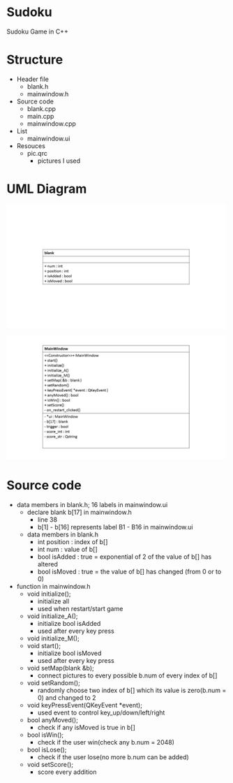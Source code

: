 # Sudoku
Sudoku Game in C++

# Structure
- Header file
  - blank.h
  - mainwindow.h
- Source code
  - blank.cpp
  - main.cpp
  - mainwindow.cpp
- List
  - mainwindow.ui
- Resouces
  - pic.qrc
    - pictures I used
# UML Diagram
![blank_UML](UML_diagram/Blank_UML.jpg)

![MainWindow_UML](UML_diagram/MainWindow_UML.jpg)

# Source code
- data members in blank.h; 16 labels in mainwindow.ui
  - declare blank b[17] in mainwindow.h
    - line 38
    - b[1] - b[16] represents label B1 - B16 in mainwindow.ui 
  - data members in blank.h
    - int position  : index of b[]
    - int num       : value of b[]
    - bool isAdded  : true = exponential of 2 of the value of b[] has altered
    - bool isMoved  : true = the value of b[] has changed (from 0 or to 0)
- function in mainwindow.h
  - void initialize();           
    - initialize all 
    - used when restart/start game
  - void initialize_A();                     
    - initialize bool isAdded
    - used after every key press
  - void initialize_M();
  - void start();                       
    - initialize bool isMoved
    - used after every key press
  - void setMap(blank &b);                    
    - connect pictures to every possible b.num of every index of b[]  
  - void setRandom();                         
    - randomly choose two index of b[] which its value is zero(b.num = 0) and changed to 2
  - void keyPressEvent(QKeyEvent *event);     
    - used event to control key_up/down/left/right 
  - bool anyMoved();                          
    - check if any isMoved is true in b[]
  - bool isWin();                           
    - check if the user win(check any b.num = 2048)
  - bool isLose();               
    - check if the user lose(no more b.num can be added) 
  - void setScore(); 
    - score every addition

